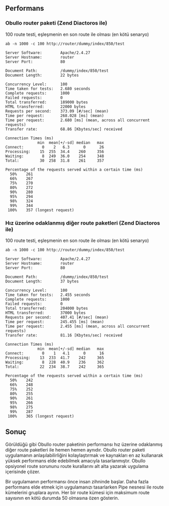 
## Performans

### Obullo router paketi (Zend Diactoros ile)

100 route testi, eşleşmenin en son route ile olması (en kötü senaryo)

```
ab -n 1000 -c 100 http://router/dummy/index/850/test
```

```
Server Software:        Apache/2.4.27
Server Hostname:        router
Server Port:            80

Document Path:          /dummy/index/850/test
Document Length:        22 bytes

Concurrency Level:      100
Time taken for tests:   2.680 seconds
Complete requests:      1000
Failed requests:        0
Total transferred:      189000 bytes
HTML transferred:       22000 bytes
Requests per second:    373.09 [#/sec] (mean)
Time per request:       268.028 [ms] (mean)
Time per request:       2.680 [ms] (mean, across all concurrent requests)
Transfer rate:          68.86 [Kbytes/sec] received

Connection Times (ms)
              min  mean[+/-sd] median   max
Connect:        0    2   6.3      0      26
Processing:    15  255  34.4    260     356
Waiting:        8  249  36.0    254     348
Total:         30  258  31.8    261     357

Percentage of the requests served within a certain time (ms)
  50%    261
  66%    267
  75%    270
  80%    272
  90%    280
  95%    294
  98%    324
  99%    344
 100%    357 (longest request)
```

### Hız üzerine odaklanmış diğer route paketleri (Zend Diactoros ile)

100 route testi, eşleşmenin en son route ile olması (en kötü senaryo)

```
ab -n 1000 -c 100 http://router/dummy/index/850/test
```

```
Server Software:        Apache/2.4.27
Server Hostname:        router
Server Port:            80

Document Path:          /dummy/index/850/test
Document Length:        37 bytes

Concurrency Level:      100
Time taken for tests:   2.455 seconds
Complete requests:      1000
Failed requests:        0
Total transferred:      204000 bytes
HTML transferred:       37000 bytes
Requests per second:    407.41 [#/sec] (mean)
Time per request:       245.455 [ms] (mean)
Time per request:       2.455 [ms] (mean, across all concurrent requests)
Transfer rate:          81.16 [Kbytes/sec] received

Connection Times (ms)
              min  mean[+/-sd] median   max
Connect:        0    1   4.1      0      16
Processing:    13  233  41.7    242     365
Waiting:        8  228  40.9    236     362
Total:         22  234  38.7    242     365

Percentage of the requests served within a certain time (ms)
  50%    242
  66%    248
  75%    252
  80%    255
  90%    261
  95%    266
  98%    275
  99%    287
 100%    365 (longest request)
```

## Sonuç

Görüldüğü gibi Obullo router paketinin performansı hız üzerine odaklanmış diğer route paketleri ile hemen hemen aynıdır. Obullo router paketi uygulamanın anlaşılabilirliğini kolaylaştırmak ve kaynakları en az kullanarak yüksek performans elde edebilmek amacıyla tasarlanmıştır. Obullo opsiyonel route sorununu route kurallarını alt alta yazarak uygulama içerisinde çözer.

Bir uygulamanın performansı önce insan zihninde başlar. Daha fazla performans elde etmek için uygulamanızı tasarlarken Pipe nesnesi ile route kümelerini gruplara ayırın. Her bir route kümesi için maksimum route sayısının en kötü durumda 50 olmasına özen gösterin.
